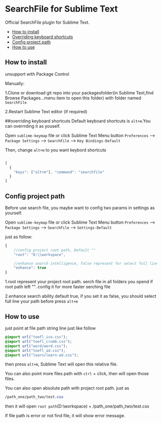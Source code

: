 # SearchFile for Sublime Text

Official SearchFile plugin for Sublime Text.

* [How to install](#how-to-install)
* [Overriding keyboard shortcuts](#overriding-keyboard-shortcuts)
* [Config project path](#config-project-path)
* [How to use](#how-to-use)

## How to install
unsupport with Package Control

Manually:

1.Clone or download git repo into your packagesfolder(in Sublime Text,find Browse Packages...menu item to open this folder) with folder named `SearchFile`

2.Restart Sublime Text editor (if required)

##overriding keyboard shortcuts
Default keyboard shortcuts is `alt+m`.You can overrrding it as youself.

Open `sublime-keymap` file or click Sublime Text Menu button `Preferences` --> `Package Settings` --> `SearchFile` --> `Key Bindings-Default`

Then, change `alt+m` to you want keybord shortcuts

```js

[
  {
    "keys": ["alt+m"], "command": "searchfile"
  }
]

```

## Config project path

Before use search file, you maybe want to config two params in settings as yourself.

Open `sublime-keymap` file or click Sublime Text Menu button `Preferences` --> `Package Settings` --> `SearchFile` --> `Settings-Default`

just as follow:

```js
{
	//config project root path, Default ""
	"root": "D:\\workspace",

	//enhance search intelligence, false represent for select full line path to search commod
	"enhance": true
}
```
1.root represent your project root path. serch file in all folders you opend if root path left "". config it for more faster serching file

2.enhance search ability default true, if you set it as false, you should select full line your path before press `alt+m`


## How to use

just point at file path string line just like follow

```css
@import url("toefl_ico.css");
@import url("toefl_crumb.css");
@import url("word/word.css");
@import url("toefl_ad.css");
@import url("learn/learn-ad.css");
```

then press `alt+m`, Sublime Text will open this relative file.

You can also point more files path with `ctrl` + click, then will open those files.

You can also open absolute path with project root path. just as
```css
/path_one/path_two/test.css
```
then it will open `root path`(D:\\workspace) + /path_one/path_two/test.css


If file path is error or not find file, it will show error message.

